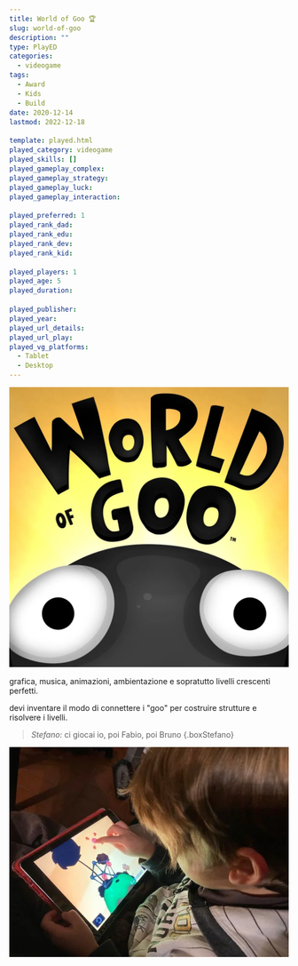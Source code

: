 ```yaml
---
title: World of Goo 🏆
slug: world-of-goo
description: ""
type: PlayED
categories:
  - videogame
tags:
  - Award
  - Kids
  - Build
date: 2020-12-14
lastmod: 2022-12-18

template: played.html
played_category: videogame
played_skills: []
played_gameplay_complex: 
played_gameplay_strategy: 
played_gameplay_luck: 
played_gameplay_interaction: 

played_preferred: 1
played_rank_dad: 
played_rank_edu: 
played_rank_dev: 
played_rank_kid: 

played_players: 1
played_age: 5
played_duration: 

played_publisher: 
played_year: 
played_url_details: 
played_url_play: 
played_vg_platforms:
  - Tablet
  - Desktop
---
```


![](img/world_of_goo.webp)

grafica, musica, animazioni, ambientazione e sopratutto livelli crescenti perfetti.

devi inventare il modo di connettere i "goo" per costruire strutture e risolvere i livelli.

> *Stefano:* ci giocai io, poi Fabio, poi Bruno
{.boxStefano}

![](img/world_of_goo2.webp)

